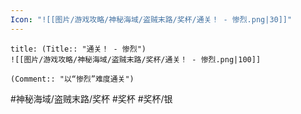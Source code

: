 ```yaml
---
Icon: "![[图片/游戏攻略/神秘海域/盗贼末路/奖杯/通关！ - 惨烈.png|30]]"
---
```

```ad-common-silver-trophy
title: (Title:: "通关！ - 惨烈")
![[图片/游戏攻略/神秘海域/盗贼末路/奖杯/通关！ - 惨烈.png|100]]

(Comment:: "以“惨烈”难度通关")
```

#神秘海域/盗贼末路/奖杯 #奖杯 #奖杯/银
